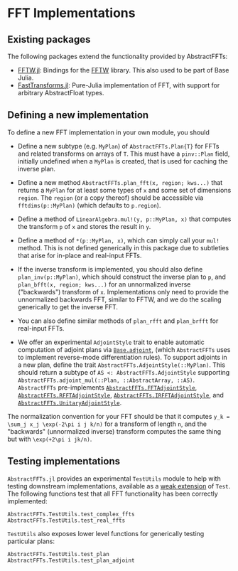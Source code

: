 # FFT Implementations

## Existing packages

The following packages extend the functionality provided by AbstractFFTs:

* [FFTW.jl](https://github.com/JuliaMath/FFTW.jl): Bindings for the
  [FFTW](http://www.fftw.org) library. This also used to be part of Base Julia.
* [FastTransforms.jl](https://github.com/JuliaApproximation/FastTransforms.jl):
  Pure-Julia implementation of FFT, with support for arbitrary AbstractFloat types.

## Defining a new implementation

To define a new FFT implementation in your own module, you should

* Define a new subtype (e.g. `MyPlan`) of `AbstractFFTs.Plan{T}` for FFTs and related transforms on arrays of `T`.
  This must have a `pinv::Plan` field, initially undefined when a `MyPlan` is created, that is used for caching the
  inverse plan.

* Define a new method `AbstractFFTs.plan_fft(x, region; kws...)` that returns a `MyPlan` for at least some types of
  `x` and some set of dimensions `region`.   The `region` (or a copy thereof) should be accessible via `fftdims(p::MyPlan)` (which defaults to `p.region`).

* Define a method of `LinearAlgebra.mul!(y, p::MyPlan, x)` that computes the transform `p` of `x` and stores the result in `y`.

* Define a method of `*(p::MyPlan, x)`, which can simply call your `mul!` method.
  This is not defined generically in this package due to subtleties that arise for in-place and real-input FFTs.

* If the inverse transform is implemented, you should also define `plan_inv(p::MyPlan)`, which should construct the
  inverse plan to `p`, and `plan_bfft(x, region; kws...)` for an unnormalized inverse ("backwards") transform of `x`.
  Implementations only need to provide the unnormalized backwards FFT, similar to FFTW, and we do the scaling generically
  to get the inverse FFT.

* You can also define similar methods of `plan_rfft` and `plan_brfft` for real-input FFTs.

* We offer an experimental `AdjointStyle` trait to enable automatic computation of adjoint plans via [`Base.adjoint`](@ref),
(which `AbstractFFTs` uses to implement reverse-mode differentiation rules). To support adjoints in a new plan, define the trait `AbstractFFTs.AdjointStyle(::MyPlan)`. This should return a subtype of `AS <: AbstractFFTs.AdjointStyle` supporting `AbstractFFTs.adjoint_mul(::Plan, ::AbstractArray, ::AS)`. `AbstractFFTs` pre-implements [`AbstractFFTs.FFTAdjointStyle`](@ref), [`AbstractFFTs.RFFTAdjointStyle`](@ref),
[`AbstractFFTs.IRFFTAdjointStyle`](@ref), and [`AbstractFFTs.UnitaryAdjointStyle`](@ref).

The normalization convention for your FFT should be that it computes ``y_k = \sum_j x_j \exp(-2\pi i j k/n)`` for a transform of
length ``n``, and the "backwards" (unnormalized inverse) transform computes the same thing but with ``\exp(+2\pi i jk/n)``.

## Testing implementations

`AbstractFFTs.jl` provides an experimental `TestUtils` module to help with testing downstream implementations,
available as a [weak extension](https://pkgdocs.julialang.org/v1.9/creating-packages/#Conditional-loading-of-code-in-packages-(Extensions)) of `Test`.
The following functions test that all FFT functionality has been correctly implemented:
```@docs
AbstractFFTs.TestUtils.test_complex_ffts
AbstractFFTs.TestUtils.test_real_ffts
```
`TestUtils` also exposes lower level functions for generically testing particular plans:
```@docs
AbstractFFTs.TestUtils.test_plan
AbstractFFTs.TestUtils.test_plan_adjoint
```

